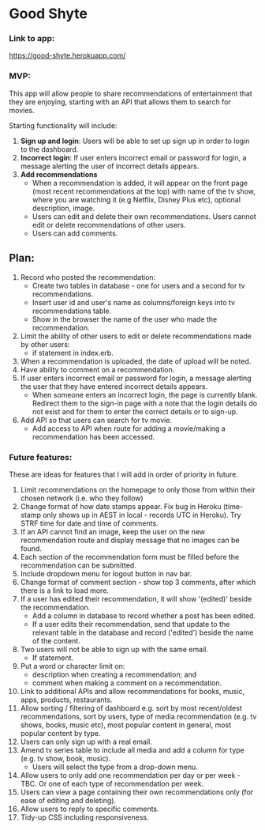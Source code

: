 # Good Shyte

### Link to app:
https://good-shyte.herokuapp.com/

### MVP: 
This app will allow people to share recommendations of entertainment that they are enjoying, starting with an API that allows them to search for movies. 

Starting functionality will include:
1. <b>Sign up and login</b>: Users will be able to set up sign up in order to login to the dashboard.
2. <b>Incorrect login</b>: If user enters incorrect email or password for login, a message alerting the user of incorrect details appears.
3. <b>Add recommendations</b>
    - When a recommendation is added, it will appear on the front page (most recent recommendations at the top) with name of the tv show, where you are watching it (e.g Netflix, Disney Plus etc), optional description, image.
    - Users can edit and delete their own recommendations. Users cannot edit or delete recommendations of other users.
    - Users can add comments.

## Plan:
1. Record who posted the recommendation:
    - Create two tables in database - one for users and a second for tv recommendations. 
    - Insert user id and user's name as columns/foreign keys into tv recommendations table.
    - Show in the browser the name of the user who made the recommendation.
2. Limit the ability of other users to edit or delete recommendations made by other users:
    - if statement in index.erb.
3. When a recommendation is uploaded, the date of upload will be noted.
4. Have ability to comment on a recommendation.
5. If user enters incorrect email or password for login, a message alerting the user that they have entered incorrect details appears.
    - When someone enters an incorrect login, the page is currently blank. Redirect them to the sign-in page with a note that the login details do not exist and for them to enter the correct details or to sign-up.
6. Add API so that users can search for tv movie.
    - Add access to API when route for adding a movie/making a recommendation has been accessed.

### Future features:
These are ideas for features that I will add in order of priority in future.
1. Limit recommendations on the homepage to only those from within their chosen network (i.e. who they follow)
2. Change format of how date stamps appear. Fix bug in Heroku (time-stamp only shows up in AEST in local - records UTC in Heroku). Try STRF time for date and time of comments.
3. If an API cannot find an image, keep the user on the new recommendation route and display message that no images can be found.
4. Each section of the recommendation form must be filled before the recommendation can be submitted.
5. Include dropdown menu for logout button in nav bar.
6. Change format of comment section - show top 3 comments, after which there is a link to load more.
7. If a user has edited their recommendation, it will show '(edited)' beside the recommendation.
    - Add a column in database to record whether a post has been edited.
    - If a user edits their recommendation, send that update to the relevant table in the database and record ('edited') beside the name of the content.
8. Two users will not be able to sign up with the same email.
    - If statement.
9. Put a word or character limit on:
    - description when creating a recommendation; and
    - comment when making a comment on a recommendation.
10. Link to additional APIs and allow recommendations for books, music, apps, products, restaurants.
11. Allow sorting / filtering of dashboard e.g. sort by most recent/oldest recommendations, sort by users, type of media recommendation (e.g. tv shows, books, music etc), most popular content in general, most popular content by type.
12. Users can only sign up with a real email.
13. Amend tv series table to include all media and add a column for type (e.g. tv show, book, music).
    - Users will select the type from a drop-down menu.
14. Allow users to only add one recommendation per day or per week - TBC. Or one of each type of recommendation per week.
15. Users can view a page containing their own recommendations only (for ease of editing and deleting).
16. Allow users to reply to specific comments.
17. Tidy-up CSS including responsiveness.